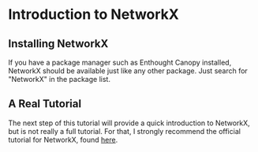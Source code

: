 # Introduction to NetworkX

## Installing NetworkX

If you have a package manager such as Enthought Canopy installed, NetworkX should be available just like any other package. Just search for "NetworkX" in the package list.

## A Real Tutorial

The next step of this tutorial will provide a quick introduction to NetworkX, but is not really a full tutorial. For that, I strongly recommend the official tutorial for NetworkX, found [here](http://networkx.readthedocs.io/en/networkx-1.10/tutorial/index.html).



